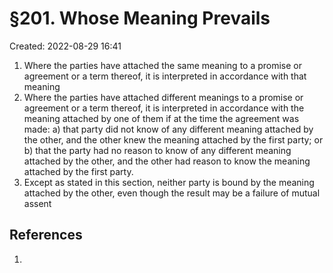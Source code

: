 # §201. Whose Meaning Prevails
Created: 2022-08-29 16:41

1. Where the parties have attached the same meaning to a promise or agreement or a term thereof, it is interpreted in accordance with that meaning
2. Where the parties have attached different meanings to a promise or agreement or a term thereof, it is interpreted in accordance with the meaning attached by one of them if at the time the agreement was made:
	a) that party did not know of any different meaning attached by the other, and the other knew the meaning attached by the first party; or
	b) that the party had no reason to know of any different meaning attached by the other, and the other had reason to know the meaning attached by the first party.
3. Except as stated in this section, neither party is bound by the meaning attached by the other, even though the result may be a failure of mutual assent




## References

1. 